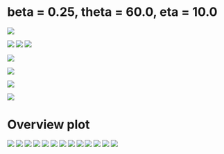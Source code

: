 # beta = 0.25, theta = 60.0, eta = 10.0

![](figures/energy_evolution.png)


![](figures/B_field.png)
![](figures/E_field.png)
![](figures/j_field.png)

![](figures/B_rho_time.png)

![](figures/rho_n_norm.png)
<!-- ![](figures/rho_field.png) -->

![](figures/temp_norm.png)
<!-- ![](figures/pressure_fields.png) -->

![](figures/anisotropy.png)

# Overview plot

![](figures/fields/time_0.0.png)
![](figures/fields/time_7.0.png)
![](figures/fields/time_15.0.png)
![](figures/fields/time_23.0.png)
![](figures/fields/time_31.0.png)
![](figures/fields/time_39.0.png)
![](figures/fields/time_47.0.png)
![](figures/fields/time_55.0.png)
![](figures/fields/time_63.0.png)
![](figures/fields/time_71.0.png)
![](figures/fields/time_79.0.png)
![](figures/fields/time_87.0.png)
![](figures/fields/time_95.0.png)